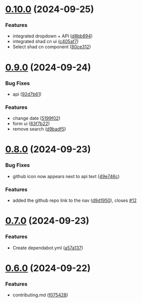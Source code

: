 # [0.10.0](https://github.com/Bashamega/TrendTrack/compare/v0.9.0...v0.10.0) (2024-09-25)


### Features

* integrated dropdown + API ([d8bb894](https://github.com/Bashamega/TrendTrack/commit/d8bb8941888c488effcec09c6980fded1229e9ee))
* integrated shad cn ui ([c405af7](https://github.com/Bashamega/TrendTrack/commit/c405af721accc294976c3f67dcf4f8e7b9e8dfe6))
* Select shad cn component ([80ce312](https://github.com/Bashamega/TrendTrack/commit/80ce312bb510aa8ce110e3af860537a8d4ddea7b))



# [0.9.0](https://github.com/Bashamega/TrendTrack/compare/v0.8.0...v0.9.0) (2024-09-24)


### Bug Fixes

* api ([92d7b61](https://github.com/Bashamega/TrendTrack/commit/92d7b61214640470e32db85956569c22fd8a9eaf))


### Features

* change date ([5199f02](https://github.com/Bashamega/TrendTrack/commit/5199f02ab81174b056bba413047ccab1017e1df8))
* form ui ([63f7b22](https://github.com/Bashamega/TrendTrack/commit/63f7b2273e627357b0665985f445e5d95ef52ca3))
* remove search ([d9badf5](https://github.com/Bashamega/TrendTrack/commit/d9badf57dafe3f12cf205af0bfa418b9a5f650a1))



# [0.8.0](https://github.com/Bashamega/TrendTrack/compare/v0.7.0...v0.8.0) (2024-09-23)


### Bug Fixes

* github icon now appears next to api text ([49e746c](https://github.com/Bashamega/TrendTrack/commit/49e746c05a14fafef482b5c07cd2e13443d2fafd))


### Features

* added the github repo link to the nav ([d9d1950](https://github.com/Bashamega/TrendTrack/commit/d9d19508d25790baeb1de1ed7e62ce35d0f41e62)), closes [#12](https://github.com/Bashamega/TrendTrack/issues/12)



# [0.7.0](https://github.com/Bashamega/TrendTrack/compare/v0.6.0...v0.7.0) (2024-09-23)


### Features

* Create dependabot.yml ([a57a137](https://github.com/Bashamega/TrendTrack/commit/a57a137d8b752cf272c4faef9d0607acb35b58aa))



# [0.6.0](https://github.com/Bashamega/TrendTrack/compare/v0.5.0...v0.6.0) (2024-09-22)


### Features

* contributing.md ([f075428](https://github.com/Bashamega/TrendTrack/commit/f075428db09a7f654cf5f1266cdd9f1ba07db363))



